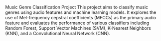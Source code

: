 Music Genre Classification Project
This project aims to classify music genres using audio features and machine learning models. It explores the use of Mel-frequency cepstral coefficients (MFCCs) as the primary audio feature and evaluates the performance of various classifiers including Random Forest, Support Vector Machines (SVM), K-Nearest Neighbors (KNN), and a Convolutional Neural Network (CNN).
